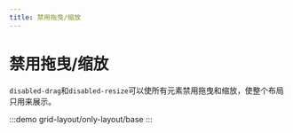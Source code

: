 ```yaml
---
title: 禁用拖曳/缩放
---
```


# 禁用拖曳/缩放

`disabled-drag`和`disabled-resize`可以使所有元素禁用拖曳和缩放，使整个布局只用来展示。

:::demo
grid-layout/only-layout/base
:::
